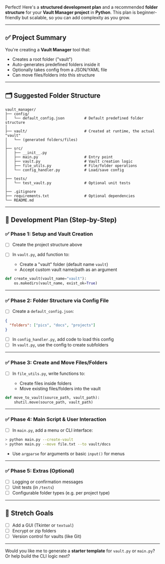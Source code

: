 Perfect! Here's a **structured development plan** and a recommended **folder structure** for your **Vault Manager project** in **Python**. This plan is beginner-friendly but scalable, so you can add complexity as you grow.

---

## ✅ Project Summary

You're creating a **Vault Manager** tool that:

* Creates a root folder ("vault")
* Auto-generates predefined folders inside it
* Optionally takes config from a JSON/YAML file
* Can move files/folders into this structure

---

## 🗂️ Suggested Folder Structure

```
vault_manager/
├── config/
│   └── default_config.json         # Default predefined folder structure
│
├── vault/                          # Created at runtime, the actual "vault"
│   └── (generated folders/files)
│
├── src/
│   ├── __init__.py
│   ├── main.py                     # Entry point
│   ├── vault.py                    # Vault creation logic
│   ├── file_utils.py               # File/folder operations
│   └── config_handler.py           # Load/save config
│
├── tests/
│   └── test_vault.py               # Optional unit tests
│
├── .gitignore
├── requirements.txt                # Optional dependencies
└── README.md
```

---

## 🧭 Development Plan (Step-by-Step)

### ✅ **Phase 1: Setup and Vault Creation**

* [ ] Create the project structure above
* [ ] In `vault.py`, add function to:

  * Create a "vault" folder (default name `vault`)
  * Accept custom vault name/path as an argument

```python
def create_vault(vault_name="vault"):
    os.makedirs(vault_name, exist_ok=True)
```

---

### ✅ **Phase 2: Folder Structure via Config File**

* [ ] Create a `default_config.json`:

```json
{
  "folders": ["pics", "docs", "projects"]
}
```

* [ ] In `config_handler.py`, add code to load this config
* [ ] In `vault.py`, use the config to create subfolders

---

### ✅ **Phase 3: Create and Move Files/Folders**

* [ ] In `file_utils.py`, write functions to:

  * Create files inside folders
  * Move existing files/folders into the vault

```python
def move_to_vault(source_path, vault_path):
    shutil.move(source_path, vault_path)
```

---

### ✅ **Phase 4: Main Script & User Interaction**

* [ ] In `main.py`, add a menu or CLI interface:

```bash
> python main.py --create-vault
> python main.py --move file.txt --to vault/docs
```

* Use `argparse` for arguments or basic `input()` for menus

---

### ✅ **Phase 5: Extras (Optional)**

* [ ] Logging or confirmation messages
* [ ] Unit tests (in `/tests`)
* [ ] Configurable folder types (e.g. per project type)

---

## 🧠 Stretch Goals

* [ ] Add a GUI (Tkinter or `textual`)
* [ ] Encrypt or zip folders
* [ ] Version control for vaults (like Git)

---

Would you like me to generate a **starter template** for `vault.py` or `main.py`? Or help build the CLI logic next?
